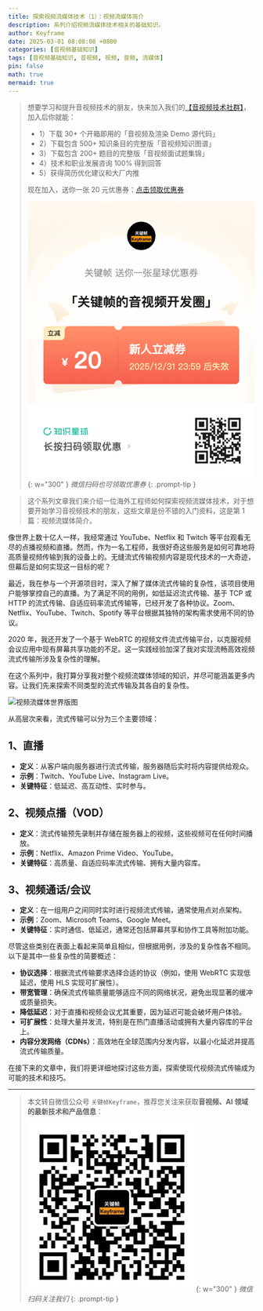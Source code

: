 ```yaml
---
title: 探索视频流媒体技术（1）：视频流媒体简介
description: 系列介绍视频流媒体技术相关的基础知识。
author: Keyframe
date: 2025-03-01 08:08:08 +0800
categories: [音视频基础知识]
tags: [音视频基础知识, 音视频, 视频, 音频, 流媒体]
pin: false
math: true
mermaid: true
---
```


>想要学习和提升音视频技术的朋友，快来加入我们的<a href="https://t.zsxq.com/jRprT" target="_blank" rel="noopener noreferrer">【音视频技术社群】</a>，加入后你就能：
>
>- 1）下载 30+ 个开箱即用的「音视频及渲染 Demo 源代码」
>- 2）下载包含 500+ 知识条目的完整版「音视频知识图谱」
>- 3）下载包含 200+ 题目的完整版「音视频面试题集锦」
>- 4）技术和职业发展咨询 100% 得到回答
>- 5）获得简历优化建议和大厂内推
>  
>现在加入，送你一张 20 元优惠券：<a href="https://t.zsxq.com/jRprT" target="_blank" rel="noopener noreferrer">点击领取优惠券</a>
>
>![知识星球新人优惠券](assets/img/keyframe-zsxq-coupon.png){: w="300" }
>_微信扫码也可领取优惠券_
{: .prompt-tip }

>这个系列文章我们来介绍一位海外工程师如何探索视频流媒体技术，对于想要开始学习音视频技术的朋友，这些文章是份不错的入门资料，这是第 1 篇：视频流媒体简介。


像世界上数十亿人一样，我经常通过 YouTube、Netflix 和 Twitch 等平台观看无尽的点播视频和直播。然而，作为一名工程师，我很好奇这些服务是如何可靠地将高质量视频传输到我的设备上的。无缝流式传输视频内容是现代技术的一大奇迹，但幕后是如何实现这一目标的呢？

最近，我在参与一个开源项目时，深入了解了媒体流式传输的复杂性，该项目使用户能够掌控自己的直播。为了满足不同的用例，如低延迟流式传输、基于 TCP 或 HTTP 的流式传输、自适应码率流式传输等，已经开发了各种协议。Zoom、Netflix、YouTube、Twitch、Spotify 等平台根据其独特的架构需求使用不同的协议。

2020 年，我还开发了一个基于 WebRTC 的视频文件流式传输平台，以克服视频会议应用中现有屏幕共享功能的不足。这一实践经验加深了我对实现流畅高效视频流式传输所涉及复杂性的理解。

在这个系列中，我打算分享我对整个视频流媒体领域的知识，并尽可能涵盖更多内容。让我们先来探索不同类型的流式传输及其各自的复杂性。

![视频流媒体世界版图](https://media2.dev.to/cdn-cgi/image/width=800%2Cheight=%2Cfit=scale-down%2Cgravity=auto%2Cformat=auto/https%3A%2F%2Fdev-to-uploads.s3.amazonaws.com%2Fuploads%2Farticles%2F5c73vlc3yfgrh74to1tg.jpg)


从高层次来看，流式传输可以分为三个主要领域：

## 1、直播

- **定义**：从客户端向服务器进行流式传输，服务器随后实时将内容提供给观众。
- **示例**：Twitch、YouTube Live、Instagram Live。
- **关键特征**：低延迟、高互动性、实时参与。

## 2、视频点播（VOD）

- **定义**：流式传输预先录制并存储在服务器上的视频，这些视频可在任何时间播放。
- **示例**：Netflix、Amazon Prime Video、YouTube。
- **关键特征**：高质量、自适应码率流式传输、拥有大量内容库。

## 3、视频通话/会议

- **定义**：在一组用户之间同时实时进行视频流式传输，通常使用点对点架构。
- **示例**：Zoom、Microsoft Teams、Google Meet。
- **关键特征**：实时通信、低延迟，通常还包括屏幕共享和协作工具等附加功能。

尽管这些类别在表面上看起来简单且相似，但根据用例，涉及的复杂性各不相同。以下是其中一些复杂性的简要概述：

- **协议选择**：根据流式传输要求选择合适的协议（例如，使用 WebRTC 实现低延迟，使用 HLS 实现可扩展性）。
- **带宽管理**：确保流式传输质量能够适应不同的网络状况，避免出现显著的缓冲或质量损失。
- **降低延迟**：对于直播和视频会议尤其重要，因为延迟可能会破坏用户体验。
- **可扩展性**：处理大量并发流，特别是在热门直播活动或拥有大量内容库的平台上。
- **内容分发网络（CDNs）**：高效地在全球范围内分发内容，以最小化延迟并提高流式传输质量。

在接下来的文章中，我们将更详细地探讨这些方面，探索使现代视频流式传输成为可能的技术和技巧。




---

> 本文转自微信公众号 `关键帧Keyframe`，推荐您关注来获取**音视频、AI 领域的最新技术和产品信息**：
>
>![微信公众号](assets/img/keyframe-mp.jpg){: w="300" }
>_微信扫码关注我们_
{: .prompt-tip }


